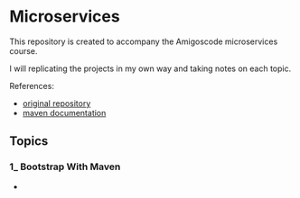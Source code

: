 # Microservices	

  This repository is created to accompany the Amigoscode microservices course.

  I will replicating the projects in my own way and taking notes on each topic.
  
  References: 

- [original repository](https://github.com/amigoscode/microservices)
- [maven documentation](https://maven.apache.org/guides/getting-started/)

## Topics

### 1_ Bootstrap With Maven

- 
    
